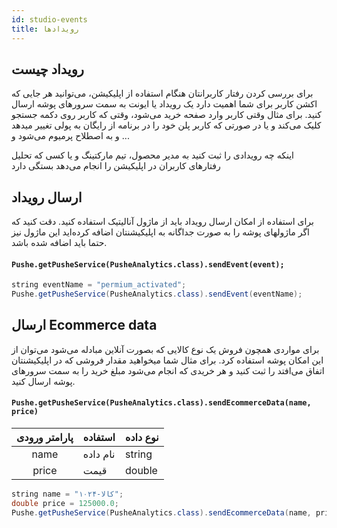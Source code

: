 ```yaml
---
id: studio-events
title: رویدادها
---
```

##  رویداد چیست

برای بررسی کردن رفتار کاربرانتان هنگام استفاده از اپلیکیشن، می‌توانید هر جایی که اکشن کاربر برای شما اهمیت دارد یک رویداد یا ایونت به سمت سرورهای پوشه ارسال کنید. برای مثال وقتی کاربر وارد صفحه خرید می‌شود، وقتی که کاربر روی دکمه جستجو کلیک می‌کند و یا در صورتی که کاربر پلن خود را در برنامه از رایگان به پولی تغییر میدهد و به اصطلاح پرمیوم می‌شود و ...

اینکه چه رویدادی را ثبت کنید به مدیر محصول، تیم مارکتینگ و یا کسی که تحلیل رفتارهای کاربران در اپلیکیشن را انجام می‌دهد بستگی دارد

## ارسال رویداد

برای استفاده از امکان ارسال رویداد باید از ماژول آنالیتیک استفاده کنید. دقت کنید که اگر ماژولهای پوشه را به صورت جداگانه به اپلیکیشنتان اضافه کرده‌اید این ماژول نیز حتما باید اضافه شده باشد.

<div dir='ltr'>

#### `Pushe.getPusheService(PusheAnalytics.class).sendEvent(event);`

</div>

```java
string eventName = "permium_activated";
Pushe.getPusheService(PusheAnalytics.class).sendEvent(eventName);
```

## ارسال Ecommerce data

 برای مواردی همچون فروش یک نوع کالایی که بصورت آنلاین مبادله می‌شود می‌توان از این امکان پوشه استفاده کرد. برای مثال شما میخواهید مقدار فروشی که در اپلیکیشنتان اتفاق می‌افتد را ثبت کنید و هر خریدی که انجام می‌شود مبلغ خرید را به سمت سرورهای پوشه ارسال کنید.

<div dir='ltr'>

#### `Pushe.getPusheService(PusheAnalytics.class).sendEcommerceData(name, price)`

</div>

|پارامتر ورودی|استفاده|نوع داده|
|:--:|--|--|
|name|نام داده|string|
|price|قیمت|double|

```java
string name = "کالا-۱۰۲۴";
double price = 125000.0;
Pushe.getPusheService(PusheAnalytics.class).sendEcommerceData(name, price);
```